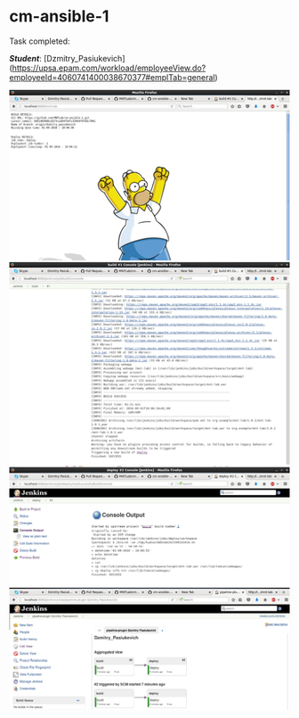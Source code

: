 # cm-ansible-1
Task completed:

***Student***: [Dzmitry_Pasiukevich] (https://upsa.epam.com/workload/employeeView.do?employeeId=4060741400038670377#emplTab=general)

![Alt text](vagrant/ansible/resources/pictures/1.png "app")
![Alt text](vagrant/ansible/resources/pictures/2.png "build")
![Alt text](vagrant/ansible/resources/pictures/3.png "deploy")
![Alt text](vagrant/ansible/resources/pictures/4.png "plugin")
